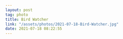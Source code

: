 ```yaml
---
layout: post
tag: photo
title: Bird Watcher
link: "/assets/photos/2021-07-18-Bird-Watcher.jpg"
date: 2021-07-18 08:22:55
---
```

